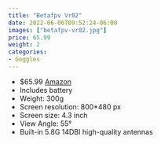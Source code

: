 ```yaml
---
title: "Betafpv Vr02"
date: 2022-06-06T09:52:24-06:00
images: ["betafpv-vr02.jpg"]
price: 65.99
weight: 2
categories:
- Goggles
---
```


- $65.99 [Amazon](https://amzn.to/3OOyiCM)
- Includes battery
- Weight: 300g
- Screen resolution: 800*480 px
- Screen size: 4.3 inch
- View Angle: 55°
- Built-in 5.8G 14DBI high-quality antennas
